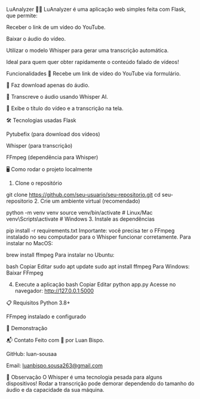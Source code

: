 LuAnalyzer 🎥✨
LuAnalyzer é uma aplicação web simples feita com Flask, que permite:

Receber o link de um vídeo do YouTube.

Baixar o áudio do vídeo.

Utilizar o modelo Whisper para gerar uma transcrição automática.

Ideal para quem quer obter rapidamente o conteúdo falado de vídeos!

  Funcionalidades
🔗 Recebe um link de vídeo do YouTube via formulário.

🎵 Faz download apenas do áudio.

🧠 Transcreve o áudio usando Whisper AI.

📝 Exibe o título do vídeo e a transcrição na tela.

🛠️ Tecnologias usadas
Flask

Pytubefix (para download dos vídeos)

Whisper (para transcrição)

FFmpeg (dependência para Whisper)

🖥️ Como rodar o projeto localmente
1. Clone o repositório

git clone https://github.com/seu-usuario/seu-repositorio.git
cd seu-repositorio
2. Crie um ambiente virtual (recomendado)

python -m venv venv
source venv/bin/activate    # Linux/Mac
venv\Scripts\activate       # Windows
3. Instale as dependências

pip install -r requirements.txt
Importante: você precisa ter o FFmpeg instalado no seu computador para o Whisper funcionar corretamente.
Para instalar no MacOS:

brew install ffmpeg
Para instalar no Ubuntu:

bash
Copiar
Editar
sudo apt update
sudo apt install ffmpeg
Para Windows: Baixar FFmpeg

4. Execute a aplicação
bash
Copiar
Editar
python app.py
Acesse no navegador:
http://127.0.0.1:5000

📋 Requisitos
Python 3.8+

FFmpeg instalado e configurado

📸 Demonstração 

📬 Contato
Feito com 💙 por Luan Bispo.

GitHub: luan-sousaa

Email: luanbispo.sousa263@gmail.com

📢 Observação
O Whisper é uma tecnologia pesada para alguns dispositivos!
Rodar a transcrição pode demorar dependendo do tamanho do áudio e da capacidade da sua máquina.

